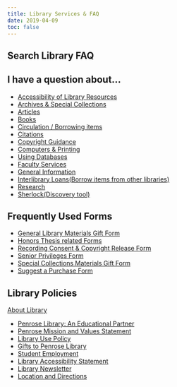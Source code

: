 ```yaml
---
title: Library Services & FAQ
date: 2019-04-09
toc: false
---
```

## Search Library FAQ

<script src="https://asklibrarian.whitman.edu/1.0/widgets/14974"></script>

<div id="s-la-widget-14974"></div>

<div style="display:block; clear:both">

<div id="q1" class="pull-left">

## I have a question about…

* [Accessibility of Library Resources](https://asklibrarian.whitman.edu/faq/332328)
* [Archives & Special Collections](http://asklibrarian.whitman.edu/search/?t=0&adv=1&topics=Archives%20%26%20Special%20Collections)
* [Articles](http://asklibrarian.whitman.edu/search/?t=0&adv=1&topics=Articles)
* [Books](http://asklibrarian.whitman.edu/search/?t=0&adv=1&topics=Books)
* [Circulation / Borrowing items](http://asklibrarian.whitman.edu/search/?t=0&adv=1&topics=Circulation)
* [Citations](http://asklibrarian.whitman.edu/search/?topics=Citations)
* [Copyright Guidance](http://libguides.whitman.edu/copyright_ip)
* [Computers & Printing](http://asklibrarian.whitman.edu/search/?t=0&adv=1&topics=Computers%20%26%20Printing)
* [Using Databases](http://asklibrarian.whitman.edu/search/?t=0&adv=1&topics=Databases)
* [Faculty Services](http://asklibrarian.whitman.edu/search/?t=0&adv=1&topics=Faculty%20Services)
* [General Information](http://asklibrarian.whitman.edu/search/?t=0&adv=1&topics=General%20Information)
* [Interlibrary Loans(Borrow items from other libraries)](http://asklibrarian.whitman.edu/search/?t=0&adv=1&topics=ILL)
* [Research](http://asklibrarian.whitman.edu/search/?t=0&adv=1&topics=Research)
* [Sherlock(Discovery tool)](http://asklibrarian.whitman.edu/search/?t=0&adv=1&topics=Sherlock)

</div>

<div id="q2" class="pull-right">

## Frequently Used Forms

* [General Library Materials Gift Form](http://works.whitman.edu/giftform)
* [Honors Thesis related Forms](https://library.whitman.edu/thesis/#downloads)
* [Recording Consent & Copyright Release Form](http://works.whitman.edu/recordingconsentform)
* [Senior Privileges Form](http://works.whitman.edu/seniorprivileges)
* [Special Collections Materials Gift Form](http://works.whitman.edu/archivesgiftform)
* [Suggest a Purchase Form](https://goo.gl/forms/c88IYFI6ZPPZpg8C2)


## Library Policies

[About Library](/about_the_library/)

* [Penrose Library: An Educational Partner](https://penrose.whitman.edu/about_the_library/#penrose-library-an-educational-partner)
* [Penrose Mission and Values Statement](https://penrose.whitman.edu/about_the_library/#penrose-mission-and-values-statement)
* [Library Use Policy](https://penrose.whitman.edu/about_the_library/#library-use-policy)
* [Gifts to Penrose Library](https://penrose.whitman.edu/about_the_library/#gifts-to-penrose-library)
* [Student Employment](https://penrose.whitman.edu/about_the_library/#student-employment)
* [Library Accessibility Statement](https://penrose.whitman.edu/about_the_library/#library-accessibility-statement)
* [Library Newsletter](https://penrose.whitman.edu/about_the_library/#library-newsletter)
* [Location and Directions](https://penrose.whitman.edu/about_the_library/#location-and-directions)

</div>
</div>